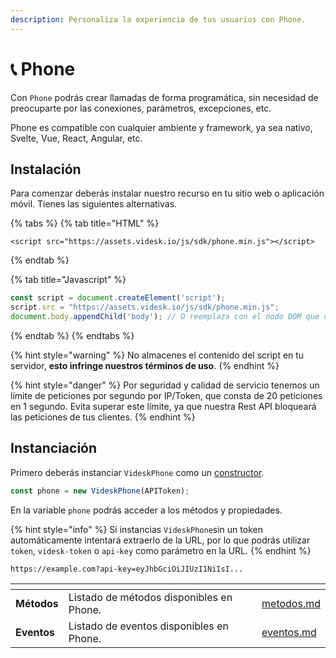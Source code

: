 ```yaml
---
description: Personaliza la experiencia de tus usuarios con Phone.
---
```


# 📞 Phone

Con `Phone` podrás crear llamadas de forma programática, sin necesidad de preocuparte por las conexiones, parámetros, excepciones, etc.

Phone es compatible con cualquier ambiente y framework, ya sea nativo, Svelte, Vue, React, Angular, etc.

## Instalación

Para comenzar deberás instalar nuestro recurso en tu sitio web o aplicación móvil. Tienes las siguientes alternativas.

{% tabs %}
{% tab title="HTML" %}
```markup
<script src="https://assets.videsk.io/js/sdk/phone.min.js"></script>
```
{% endtab %}

{% tab title="Javascript" %}
```javascript
const script = document.createElement('script');
script.src = "https://assets.videsk.io/js/sdk/phone.min.js";
document.body.appendChild('body'); // O reemplaza con el nodo DOM que desees
```
{% endtab %}
{% endtabs %}

{% hint style="warning" %}
No almacenes el contenido del script en tu servidor, **esto infringe nuestros términos de uso**.
{% endhint %}

{% hint style="danger" %}
Por seguridad y calidad de servicio tenemos un límite de peticiones por segundo por IP/Token, que consta de 20 peticiones en 1 segundo. Evita superar este límite, ya que nuestra Rest API bloqueará las peticiones de tus clientes.
{% endhint %}

## Instanciación

Primero deberás instanciar `VideskPhone` como un [constructor](https://developer.mozilla.org/es/docs/Web/JavaScript/Reference/Classes/constructor).

```javascript
const phone = new VideskPhone(APIToken);
```

En la variable `phone` podrás acceder a los métodos y propiedades.

{% hint style="info" %}
Si instancias `VideskPhone`sin un token automáticamente intentará extraerlo de la URL, por lo que podrás utilizar `token`, `videsk-token` o `api-key` como parámetro en la URL.&#x20;
{% endhint %}

```
https://example.com?api-key=eyJhbGciOiJIUzI1NiIsI...
```

<table data-card-size="large" data-view="cards"><thead><tr><th></th><th></th><th></th><th data-hidden data-card-target data-type="content-ref"></th></tr></thead><tbody><tr><td><strong>Métodos</strong></td><td>Listado de métodos disponibles en Phone.</td><td></td><td><a href="../calendario/metodos.md">metodos.md</a></td></tr><tr><td><strong>Eventos</strong></td><td>Listado de eventos disponibles en Phone.</td><td></td><td><a href="eventos.md">eventos.md</a></td></tr></tbody></table>
